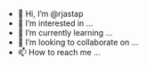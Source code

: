 - 👋 Hi, I’m @rjastap
- 👀 I’m interested in ...
- 🌱 I’m currently learning ...
- 💞️ I’m looking to collaborate on ...
- 📫 How to reach me ...

<!---
rjastap/rjastap is a ✨ special ✨ repository because its `README.md` (this file) appears on your GitHub profile.
You can click the Preview link to take a look at your changes.
--->
